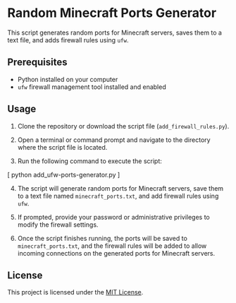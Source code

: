 # Random Minecraft Ports Generator

This script generates random ports for Minecraft servers, saves them to a text file, and adds firewall rules using `ufw`.

## Prerequisites

- Python installed on your computer
- `ufw` firewall management tool installed and enabled

## Usage

1. Clone the repository or download the script file (`add_firewall_rules.py`).

2. Open a terminal or command prompt and navigate to the directory where the script file is located.

3. Run the following command to execute the script:

[ python add_ufw-ports-generator.py ]

4. The script will generate random ports for Minecraft servers, save them to a text file named `minecraft_ports.txt`, and add firewall rules using `ufw`.

5. If prompted, provide your password or administrative privileges to modify the firewall settings.

6. Once the script finishes running, the ports will be saved to `minecraft_ports.txt`, and the firewall rules will be added to allow incoming connections on the generated ports for Minecraft servers.

## License

This project is licensed under the [MIT License](LICENSE).

